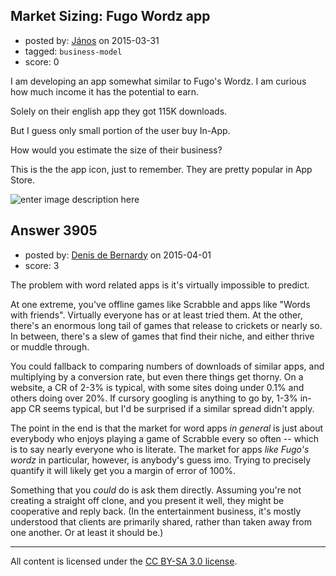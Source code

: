 ## Market Sizing: Fugo Wordz app

- posted by: [János](https://stackexchange.com/users/85903/j-nos) on 2015-03-31
- tagged: `business-model`
- score: 0

<p>I am developing an app somewhat similar to Fugo's Wordz. I am curious how much income it has the potential to earn. </p>

<p>Solely on their english app they got 115K downloads. </p>

<p>But I guess only small portion of the user buy In-App. </p>

<p>How would you estimate the size of their business?</p>

<p>This is the the app icon, just to remember. They are pretty popular in App Store.</p>

<p><img src="https://i.stack.imgur.com/WRZU4.png" alt="enter image description here"></p>



## Answer 3905

- posted by: [Denis de Bernardy](https://stackexchange.com/users/182468/denis-de-bernardy) on 2015-04-01
- score: 3

<p>The problem with word related apps is it's virtually impossible to predict.</p>

<p>At one extreme, you've offline games like Scrabble and apps like "Words with friends". Virtually everyone has or at least tried them. At the other, there's an enormous long tail of games that release to crickets or nearly so. In between, there's a slew of games that find their niche, and either thrive or muddle through.</p>

<p>You could fallback to comparing numbers of downloads of similar apps, and multiplying by a conversion rate, but even there things get thorny. On a website, a CR of 2-3% is typical, with some sites doing under 0.1% and others doing over 20%. If cursory googling is anything to go by, 1-3% in-app CR seems typical, but I'd be surprised if a similar spread didn't apply.</p>

<p>The point in the end is that the market for word apps <em>in general</em> is just about everybody who enjoys playing a game of Scrabble every so often -- which is to say nearly everyone who is literate. The market for apps <em>like Fugo's wordz</em> in particular, however, is anybody's guess imo. Trying to precisely quantify it will likely get you a margin of error of 100%.</p>

<p>Something that you <em>could</em> do is ask them directly. Assuming you're not creating a straight off clone, and you present it well, they might be cooperative and reply back. (In the entertainment business, it's mostly understood that clients are primarily shared, rather than taken away from one another. Or at least it should be.)</p>




---

All content is licensed under the [CC BY-SA 3.0 license](https://creativecommons.org/licenses/by-sa/3.0/).
